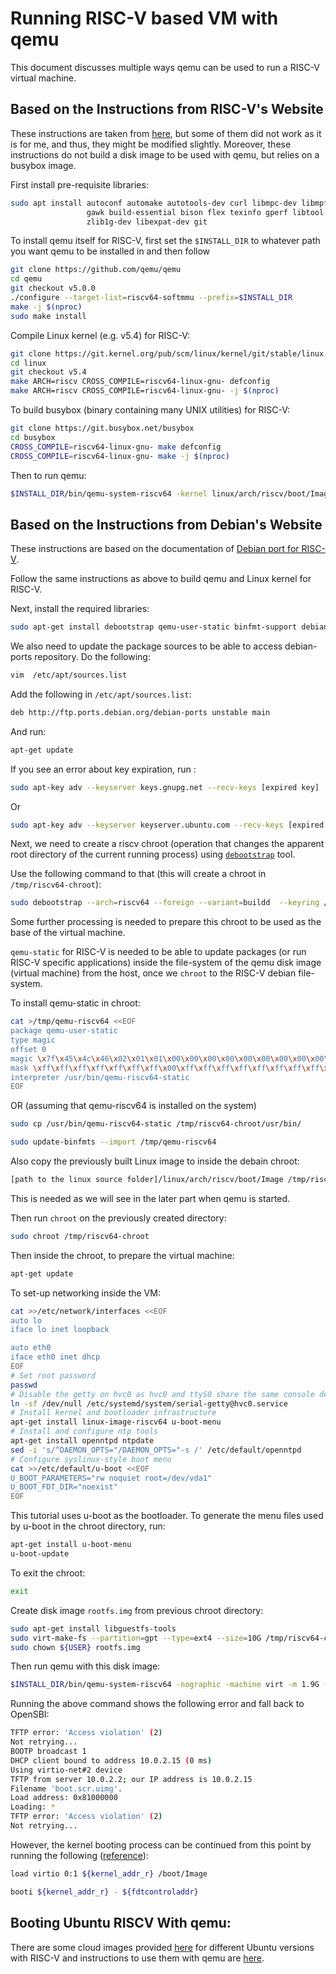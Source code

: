 # Running RISC-V based VM with qemu

This document discusses multiple ways qemu can be used to run a RISC-V virtual machine.

## Based on the Instructions from RISC-V's Website

These instructions are taken from [here](https://risc-v-getting-started-guide.readthedocs.io/en/latest/linux-qemu.html), but some of them did not work as it is for me, and thus, they might be modified slightly.
Moreover, these instructions do not build a disk image to be used with qemu, but relies on a busybox image.

First install pre-requisite libraries:

```sh
sudo apt install autoconf automake autotools-dev curl libmpc-dev libmpfr-dev libgmp-dev \
                 gawk build-essential bison flex texinfo gperf libtool patchutils bc \
                 zlib1g-dev libexpat-dev git
```

To install qemu itself for RISC-V, first set the `$INSTALL_DIR` to whatever path you want qemu to be installed in and then follow

```sh
git clone https://github.com/qemu/qemu
cd qemu
git checkout v5.0.0
./configure --target-list=riscv64-softmmu --prefix=$INSTALL_DIR
make -j $(nproc)
sudo make install
```

Compile Linux kernel (e.g. v5.4) for RISC-V:

```sh
git clone https://git.kernel.org/pub/scm/linux/kernel/git/stable/linux.git
cd linux
git checkout v5.4
make ARCH=riscv CROSS_COMPILE=riscv64-linux-gnu- defconfig
make ARCH=riscv CROSS_COMPILE=riscv64-linux-gnu- -j $(nproc)
```

To build busybox (binary containing many UNIX utilities) for RISC-V:

```sh
git clone https://git.busybox.net/busybox
cd busybox
CROSS_COMPILE=riscv64-linux-gnu- make defconfig
CROSS_COMPILE=riscv64-linux-gnu- make -j $(nproc)
```

Then to run qemu:

```sh
$INSTALL_DIR/bin/qemu-system-riscv64 -kernel linux/arch/riscv/boot/Image -append "root=/dev/vda ro console=ttyS0" -drive file=busybox/busybox,format=raw,id=hd0 -device virtio-blk-device,drive=hd0
```

## Based on the Instructions from Debian's Website

These instructions are based on the documentation of [Debian port for RISC-V](https://wiki.debian.org/RISC-V).

Follow the same instructions as above to build qemu and Linux kernel for RISC-V.

Next, install the required libraries:

```sh
sudo apt-get install debootstrap qemu-user-static binfmt-support debian-ports-archive-keyring
```

We also need to update the package sources to be able to access debian-ports repository. Do the following:

```sh
vim  /etc/apt/sources.list
```

Add the following in  `/etc/apt/sources.list`:

```sh
deb http://ftp.ports.debian.org/debian-ports unstable main
```

And run:

```sh
apt-get update
```

If you see an error about key expiration, run :

```sh
sudo apt-key adv --keyserver keys.gnupg.net --recv-keys [expired key]
```

Or

```sh
sudo apt-key adv --keyserver keyserver.ubuntu.com --recv-keys [expired key]
```

Next, we need to create a riscv chroot (operation that changes the apparent root directory of the current running process) using [`debootstrap`](https://wiki.debian.org/Debootstrap) tool.

Use the following command to that (this will create a chroot in `/tmp/riscv64-chroot`):

```sh
sudo debootstrap --arch=riscv64 --foreign --variant=buildd  --keyring /usr/share/keyrings/debian-ports-archive-keyring.gpg --include=debian-ports-archive-keyring unstable /tmp/riscv64-chroot http://deb.debian.org/debian-ports
```

Some further processing is needed to prepare this chroot to be used as the base of the virtual machine.

`qemu-static` for RISC-V is needed to be able to update packages (or run RISC-V specific applications) inside the file-system of the qemu disk image (virtual machine) from the host, once we `chroot` to the RISC-V debian file-system.

To install qemu-static in chroot:

```sh
cat >/tmp/qemu-riscv64 <<EOF
package qemu-user-static
type magic
offset 0
magic \x7f\x45\x4c\x46\x02\x01\x01\x00\x00\x00\x00\x00\x00\x00\x00\x00\x02\x00\xf3\x00
mask \xff\xff\xff\xff\xff\xff\xff\x00\xff\xff\xff\xff\xff\xff\xff\xff\xfe\xff\xff\xff
interpreter /usr/bin/qemu-riscv64-static
EOF
```

OR (assuming that qemu-riscv64 is installed on the system)

```sh
sudo cp /usr/bin/qemu-riscv64-static /tmp/riscv64-chroot/usr/bin/
```


```sh
sudo update-binfmts --import /tmp/qemu-riscv64
```

Also copy the previously built Linux image to inside the debain chroot:

```sh
[path to the linux source folder]/linux/arch/riscv/boot/Image /tmp/riscv64-chroot/boot/
```

This is needed as we will see in the later part when qemu is started.

Then run `chroot` on the previously created directory:

```sh
sudo chroot /tmp/riscv64-chroot
```

Then inside the chroot, to prepare the virtual machine:

```sh
apt-get update
```

To set-up networking inside the VM:

```sh
cat >>/etc/network/interfaces <<EOF
auto lo
iface lo inet loopback

auto eth0
iface eth0 inet dhcp
EOF
# Set root password
passwd
# Disable the getty on hvc0 as hvc0 and ttyS0 share the same console device in qemu.
ln -sf /dev/null /etc/systemd/system/serial-getty@hvc0.service
# Install kernel and bootloader infrastructure
apt-get install linux-image-riscv64 u-boot-menu
# Install and configure ntp tools
apt-get install openntpd ntpdate
sed -i 's/^DAEMON_OPTS="/DAEMON_OPTS="-s /' /etc/default/openntpd
# Configure syslinux-style boot menu
cat >>/etc/default/u-boot <<EOF
U_BOOT_PARAMETERS="rw noquiet root=/dev/vda1"
U_BOOT_FDT_DIR="noexist"
EOF
```

This tutorial uses u-boot as the bootloader. To generate the menu files used by u-boot in the chroot directory, run:

```sh
apt-get install u-boot-menu
u-boot-update
```

To exit the chroot:
```sh
exit
```

Create disk image `rootfs.img` from previous chroot directory:

```sh
sudo apt-get install libguestfs-tools
sudo virt-make-fs --partition=gpt --type=ext4 --size=10G /tmp/riscv64-chroot/ rootfs.img
sudo chown ${USER} rootfs.img
```

Then run qemu with this disk image:

```sh
$INSTALL_DIR/bin/qemu-system-riscv64 -nographic -machine virt -m 1.9G -kernel /usr/lib/riscv64-linux-gnu/opensbi/generic/fw_jump.elf -device loader,file=/usr/lib/u-boot/qemu-riscv64_smode/uboot.elf -object rng-random,filename=/dev/urandom,id=rng0 -device virtio-rng-device,rng=rng0 -append "console=ttyS0 rw root=/dev/vda1" -device virtio-blk-device,drive=hd0 -drive file=rootfs.img,format=raw,id=hd0 -device virtio-net-device,netdev=usernet -netdev user,id=usernet,hostfwd=tcp::22222-:22
```

Running the above command shows the following error and fall back to OpenSBI:

```sh
TFTP error: 'Access violation' (2)
Not retrying...
BOOTP broadcast 1
DHCP client bound to address 10.0.2.15 (0 ms)
Using virtio-net#2 device
TFTP from server 10.0.2.2; our IP address is 10.0.2.15
Filename 'boot.scr.uimg'.
Load address: 0x81000000
Loading: *
TFTP error: 'Access violation' (2)
Not retrying...
```

However, the kernel booting process can be continued from this point by running the following ([reference](https://lists.denx.de/pipermail/u-boot/2019-May/367836.html)):

```sh
load virtio 0:1 ${kernel_addr_r} /boot/Image
```

```sh
booti ${kernel_addr_r} - ${fdtcontroladdr}
```


## Booting Ubuntu RISCV With qemu:

There are some cloud images provided [here](http://cloud-images.ubuntu.com/) for different Ubuntu versions with RISC-V and instructions to use them with qemu are [here](https://wiki.ubuntu.com/RISC-V).
